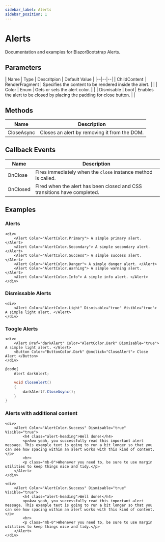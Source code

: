 ```yaml
---
sidebar_label: Alerts
sidebar_position: 1
---
```


# Alerts

Documentation and examples for BlazorBootstrap Alerts.

## Parameters

| Name | Type | Descritpion | Default Value |
|--|--|--|
| ChildContent | RenderFragment | Specifies the content to be rendered inside the alert. | |
| Color | Enum | Gets or sets the alert color. | |
| Dismisable | bool | Enables the alert to be closed by placing the padding for close button. | |

## Methods

| Name | Description |
|--|--|
| CloseAsync | Closes an alert by removing it from the DOM. |

## Callback Events

| Name | Description |
|--|--|
| OnClose | Fires immediately when the `close` instance method is called. |
| OnClosed | Fired when the alert has been closed and CSS transitions have completed. |

## Examples

### Alerts

```cshtml
<div>
    <Alert Color="AlertColor.Primary"> A simple primary alert. </Alert>
    <Alert Color="AlertColor.Secondary"> A simple secondary alert. </Alert>
    <Alert Color="AlertColor.Success"> A simple success alert. </Alert>
    <Alert Color="AlertColor.Danger"> A simple danger alert. </Alert>
    <Alert Color="AlertColor.Warning"> A simple warning alert. </Alert>
    <Alert Color="AlertColor.Info"> A simple info alert. </Alert>
</div>
```

### Dismissable Alerts

```cshtml
<div>
    <Alert Color="AlertColor.Light" Dismisable="true" Visible="true"> A simple light alert. </Alert>
</div>
```

### Toogle Alerts

```cshtml
<div>
    <Alert @ref="darkAlert" Color="AlertColor.Dark" Dismisable="true"> A simple light alert. </Alert>
    <Button Color="ButtonColor.Dark" @onclick="CloseAlert"> Close Alert </Button>
</div>
```

```cs {6}
@code{
    Alert darkAlert;

    void CloseAlert()
    {
        darkAlert?.CloseAsync();
    }
}
```

### Alerts with additional content

```cshtml
<div>
    <Alert Color="AlertColor.Success" Dismisable="true" Visible="true">
        <h4 class="alert-heading">Well done!</h4>
        <p>Aww yeah, you successfully read this important alert message. This example text is going to run a bit longer so that you can see how spacing within an alert works with this kind of content.</p>
        <hr>
        <p class="mb-0">Whenever you need to, be sure to use margin utilities to keep things nice and tidy.</p>
    </Alert>
</div>
```

```cshtml
<div>
    <Alert Color="AlertColor.Success" Dismisable="true" Visible="true">
        <h4 class="alert-heading">Well done!</h4>
        <p>Aww yeah, you successfully read this important alert message. This example text is going to run a bit longer so that you can see how spacing within an alert works with this kind of content.</p>
        <hr>
        <p class="mb-0">Whenever you need to, be sure to use margin utilities to keep things nice and tidy.</p>
    </Alert>
</div>
```